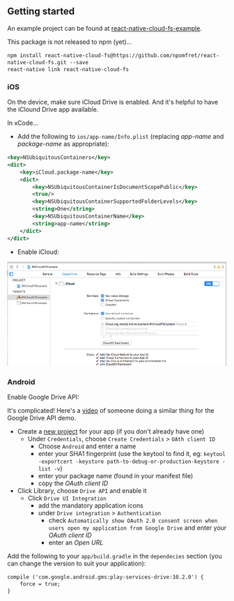 ## Getting started

An example project can be found at [react-native-cloud-fs-example](https://github.com/npomfret/react-native-cloud-fs-example).

This package is not released to npm (yet)...

    npm install react-native-cloud-fs@https://github.com/npomfret/react-native-cloud-fs.git --save
    react-native link react-native-cloud-fs

### iOS

On the device, make sure iCloud Drive is enabled.  And it's helpful to have the iClound Drive app available.

In xCode...

 * Add the following to `ios/app-name/Info.plist` (replacing _app-name_ and _package-name_ as appropriate):

```xml
<key>NSUbiquitousContainers</key>
<dict>
    <key>iCloud.package-name</key>
    <dict>
        <key>NSUbiquitousContainerIsDocumentScopePublic</key>
        <true/>
        <key>NSUbiquitousContainerSupportedFolderLevels</key>
        <string>One</string>
        <key>NSUbiquitousContainerName</key>
        <string>app-name</string>
    </dict>
</dict>
```

 * Enable iCloud:

![alt tag](./xcode.png)

### Android

Enable Google Drive API:

It's complicated! Here's a [video](https://www.youtube.com/watch?v=RezC1XP6jcs&feature=youtu.be&t=3m55s) of someone doing a similar thing for the Google Drive API demo.

  - Create a [new project](https://console.developers.google.com/apis/dashboard) for your app (if you don't already have one)
    - Under `Credentials`, choose `Create Credentials` > `OAth client ID`
      - Choose `Android` and enter a name
      - enter your SHA1 fingerprint (use the keytool to find it, eg: `keytool -exportcert -keystore path-to-debug-or-production-keystore -list -v`)
      - enter your package name (found in your manifest file)
      - copy the _OAuth client ID_
  - Click Library, choose `Drive API` and enable it
    - Click `Drive UI Integration`
      - add the mandatory application icons
      - under `Drive integration` > `Authentication`
        - check `Automatically show OAuth 2.0 consent screen when users open my application from Google Drive` and enter your _OAuth client ID_   
        - enter an _Open URL_

Add the following to your `app/build.gradle` in the `dependecies` section (you can change the version to suit your application):

    compile ('com.google.android.gms:play-services-drive:10.2.0') {
        force = true;
    }
       